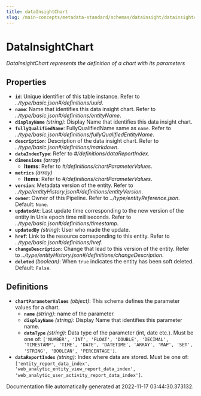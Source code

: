 ```yaml
---
title: dataInsightChart
slug: /main-concepts/metadata-standard/schemas/datainsight/datainsightchart
---
```


# DataInsightChart

*DataInsightChart represents the definition of a chart with its parameters*

## Properties

- **`id`**: Unique identifier of this table instance. Refer to *../type/basic.json#/definitions/uuid*.
- **`name`**: Name that identifies this data insight chart. Refer to *../type/basic.json#/definitions/entityName*.
- **`displayName`** *(string)*: Display Name that identifies this data insight chart.
- **`fullyQualifiedName`**: FullyQualifiedName same as `name`. Refer to *../type/basic.json#/definitions/fullyQualifiedEntityName*.
- **`description`**: Description of the data insight chart. Refer to *../type/basic.json#/definitions/markdown*.
- **`dataIndexType`**: Refer to *#/definitions/dataReportIndex*.
- **`dimensions`** *(array)*
  - **Items**: Refer to *#/definitions/chartParameterValues*.
- **`metrics`** *(array)*
  - **Items**: Refer to *#/definitions/chartParameterValues*.
- **`version`**: Metadata version of the entity. Refer to *../type/entityHistory.json#/definitions/entityVersion*.
- **`owner`**: Owner of this Pipeline. Refer to *../type/entityReference.json*. Default: `None`.
- **`updatedAt`**: Last update time corresponding to the new version of the entity in Unix epoch time milliseconds. Refer to *../type/basic.json#/definitions/timestamp*.
- **`updatedBy`** *(string)*: User who made the update.
- **`href`**: Link to the resource corresponding to this entity. Refer to *../type/basic.json#/definitions/href*.
- **`changeDescription`**: Change that lead to this version of the entity. Refer to *../type/entityHistory.json#/definitions/changeDescription*.
- **`deleted`** *(boolean)*: When `true` indicates the entity has been soft deleted. Default: `False`.
## Definitions

- **`chartParameterValues`** *(object)*: This schema defines the parameter values for a chart.
  - **`name`** *(string)*: name of the parameter.
  - **`displayName`** *(string)*: Display Name that identifies this parameter name.
  - **`dataType`** *(string)*: Data type of the parameter (int, date etc.). Must be one of: `['NUMBER', 'INT', 'FLOAT', 'DOUBLE', 'DECIMAL', 'TIMESTAMP', 'TIME', 'DATE', 'DATETIME', 'ARRAY', 'MAP', 'SET', 'STRING', 'BOOLEAN', 'PERCENTAGE']`.
- **`dataReportIndex`** *(string)*: Index where data are stored. Must be one of: `['entity_report_data_index', 'web_analytic_entity_view_report_data_index', 'web_analytic_user_activity_report_data_index']`.


Documentation file automatically generated at 2022-11-17 03:44:30.373132.
